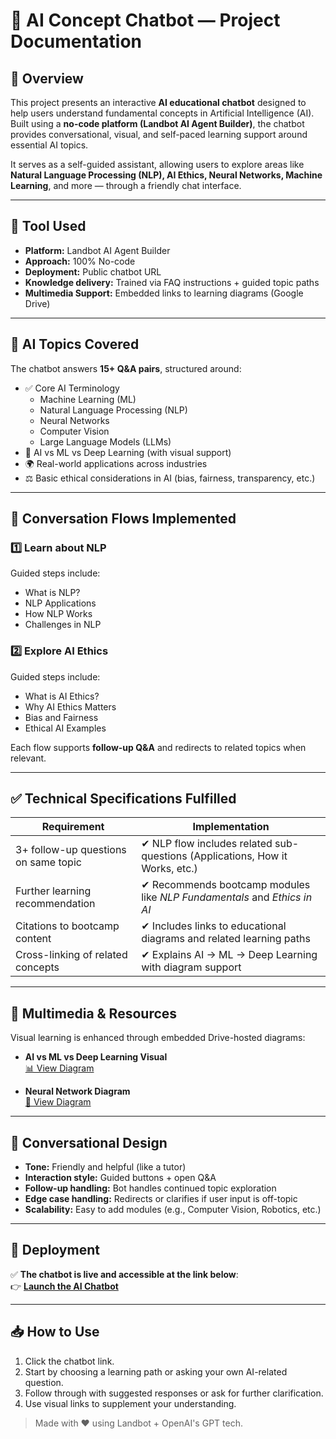 # 🤖 AI Concept Chatbot — Project Documentation

## 📘 Overview

This project presents an interactive **AI educational chatbot** designed to help users understand fundamental concepts in Artificial Intelligence (AI). Built using a **no-code platform (Landbot AI Agent Builder)**, the chatbot provides conversational, visual, and self-paced learning support around essential AI topics.

It serves as a self-guided assistant, allowing users to explore areas like **Natural Language Processing (NLP), AI Ethics, Neural Networks, Machine Learning**, and more — through a friendly chat interface.

---

## 🔧 Tool Used

- **Platform:** Landbot AI Agent Builder  
- **Approach:** 100% No-code  
- **Deployment:** Public chatbot URL  
- **Knowledge delivery:** Trained via FAQ instructions + guided topic paths  
- **Multimedia Support:** Embedded links to learning diagrams (Google Drive)

---

## 🧠 AI Topics Covered

The chatbot answers **15+ Q&A pairs**, structured around:

- ✅ Core AI Terminology
  - Machine Learning (ML)
  - Natural Language Processing (NLP)
  - Neural Networks
  - Computer Vision
  - Large Language Models (LLMs)
- 🔁 AI vs ML vs Deep Learning (with visual support)
- 🌍 Real-world applications across industries
- ⚖️ Basic ethical considerations in AI (bias, fairness, transparency, etc.)

---

## 🔁 Conversation Flows Implemented

### 1️⃣ Learn about NLP
Guided steps include:

- What is NLP?  
- NLP Applications  
- How NLP Works  
- Challenges in NLP

### 2️⃣ Explore AI Ethics
Guided steps include:

- What is AI Ethics?  
- Why AI Ethics Matters  
- Bias and Fairness  
- Ethical AI Examples

Each flow supports **follow-up Q&A** and redirects to related topics when relevant.

---

## ✅ Technical Specifications Fulfilled

| Requirement                            | Implementation                                                                 |
|----------------------------------------|---------------------------------------------------------------------------------|
| 3+ follow-up questions on same topic   | ✔ NLP flow includes related sub-questions (Applications, How it Works, etc.)   |
| Further learning recommendation        | ✔ Recommends bootcamp modules like *NLP Fundamentals* and *Ethics in AI*       |
| Citations to bootcamp content          | ✔ Includes links to educational diagrams and related learning paths             |
| Cross-linking of related concepts      | ✔ Explains AI → ML → Deep Learning with diagram support                        |

---

## 📎 Multimedia & Resources

Visual learning is enhanced through embedded Drive-hosted diagrams:

- **AI vs ML vs Deep Learning Visual**  
  [📊 View Diagram](https://drive.google.com/file/d/1zOQvR3YsmWboGepcSjcRNoQcGbWIlQBd/view?usp=drive_link)

- **Neural Network Diagram**  
  [🧠 View Diagram](https://drive.google.com/file/d/1aa9qj_Gi6Y_jajO-z2Fs1bWSPIYNKpGp/view?usp=drive_link)

---

## 💬 Conversational Design

- **Tone:** Friendly and helpful (like a tutor)
- **Interaction style:** Guided buttons + open Q&A
- **Follow-up handling:** Bot handles continued topic exploration
- **Edge case handling:** Redirects or clarifies if user input is off-topic
- **Scalability:** Easy to add modules (e.g., Computer Vision, Robotics, etc.)

---

## 🚀 Deployment

✅ **The chatbot is live and accessible at the link below**:  
👉 [**Launch the AI Chatbot**](<https://landbot.online/v3/H-3057095-7GBX9Q9QT2N2M2HE/index.html>)

---


## 📥 How to Use

1. Click the chatbot link.
2. Start by choosing a learning path or asking your own AI-related question.
3. Follow through with suggested responses or ask for further clarification.
4. Use visual links to supplement your understanding.


> Made with ❤️ using Landbot + OpenAI's GPT tech.

